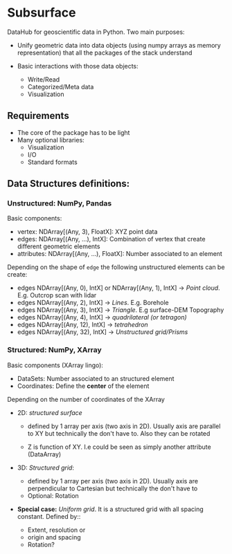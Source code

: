 # Subsurface

DataHub for geoscientific data in Python. Two main purposes:

+ Unify geometric data into data objects (using numpy arrays as memory representation) that all the packages of the stack understand

+ Basic interactions with those data objects:
    + Write/Read
    + Categorized/Meta data
    + Visualization

## Requirements

+ The core of the package has to be light
+ Many optional libraries:
    + Visualization
    + I/O
    + Standard formats

## Data Structures definitions:

### Unstructured: NumPy, Pandas
Basic components:

- vertex:  NDArray[(Any, 3), FloatX]: XYZ point data
- edges: NDArray[(Any, ...), IntX]: Combination of vertex that create different geometric elements
- attributes: NDArray[(Any, ...), FloatX]: Number associated to an element

Depending on the shape of `edge` the following unstructured elements can be create:
- edges NDArray[(Any, 0), IntX] or NDArray[(Any, 1), IntX] -> *Point cloud*. E.g. Outcrop scan with lidar 
- edges NDArray[(Any, 2), IntX] -> *Lines*. E.g. Borehole
- edges NDArray[(Any, 3), IntX] -> *Triangle*. E.g surface-DEM Topography
- edges NDArray[(Any, 4), IntX] -> *quadrilateral (or tetragon)*
- edges NDArray[(Any, 12), IntX] -> *tetrahedron*
- edges NDArray[(Any, 32), IntX] -> *Unstructured grid/Prisms*


### Structured: NumPy, XArray

Basic components (XArray lingo):
- DataSets: Number associated to an structured element
- Coordinates: Define the **center** of the element


Depending on the number of coordinates of the XArray

- 2D: *structured surface*
    - defined by 1 array per axis (two axis in 2D). Usually axis are parallel to XY  but technically the don't have to. Also they can be rotated
    
    - Z is function of XY. I.e could be seen as simply another attribute (DataArray)


- 3D: *Structured grid*:
    - defined by 1 array per axis (two axis in 2D). Usually axis are perpendicular to Cartesian but technically the don't have to
    - Optional: Rotation

- **Special case:** *Uniform grid*. It is a structured grid with all spacing constant. Defined by::
    
    - Extent, resolution or
    - origin and spacing
    - Rotation?